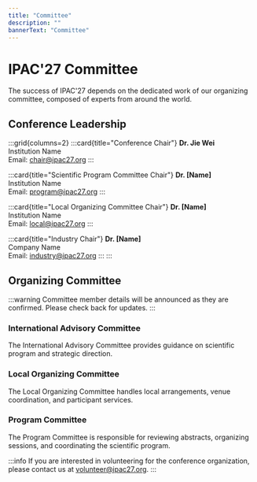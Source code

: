 ```yaml
---
title: "Committee"
description: ""
bannerText: "Committee"
---
```


# IPAC'27 Committee

The success of IPAC'27 depends on the dedicated work of our organizing committee, composed of experts from around the world.

## Conference Leadership

:::grid{columns=2}
:::card{title="Conference Chair"}
**Dr. Jie Wei**  
Institution Name  
Email: chair@ipac27.org
:::

:::card{title="Scientific Program Committee Chair"}
**Dr. [Name]**  
Institution Name  
Email: program@ipac27.org
:::

:::card{title="Local Organizing Committee Chair"}
**Dr. [Name]**  
Institution Name  
Email: local@ipac27.org
:::

:::card{title="Industry Chair"}
**Dr. [Name]**  
Company Name  
Email: industry@ipac27.org
:::
:::

## Organizing Committee

:::warning
Committee member details will be announced as they are confirmed. Please check back for updates.
:::

### International Advisory Committee

The International Advisory Committee provides guidance on scientific program and strategic direction.

### Local Organizing Committee

The Local Organizing Committee handles local arrangements, venue coordination, and participant services.

### Program Committee

The Program Committee is responsible for reviewing abstracts, organizing sessions, and coordinating the scientific program.

:::info
If you are interested in volunteering for the conference organization, please contact us at volunteer@ipac27.org.
:::
